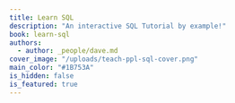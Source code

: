 ```yaml
---
title: Learn SQL
description: "An interactive SQL Tutorial by example!"
book: learn-sql
authors:
  - author: _people/dave.md
cover_image: "/uploads/teach-ppl-sql-cover.png"
main_color: "#1B753A"
is_hidden: false
is_featured: true
---
```

